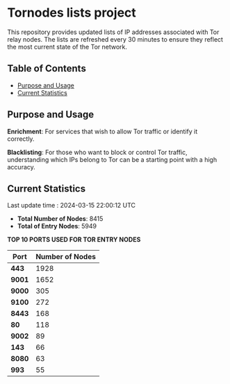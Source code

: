 # Tornodes lists project

This repository provides updated lists of IP addresses associated with Tor relay nodes. The lists are refreshed every 30 minutes to ensure they reflect the most current state of the Tor network.

## Table of Contents

- [Purpose and Usage](#purpose-and-usage)
- [Current Statistics](#current-statistics)


## Purpose and Usage

**Enrichment**: For services that wish to allow Tor traffic or identify it correctly.

**Blacklisting**: For those who want to block or control Tor traffic, understanding which IPs belong to Tor can be a starting point with a high accuracy.

## Current Statistics

Last update time : 2024-03-15 22:00:12 UTC

- **Total Number of Nodes**: 8415
- **Total of Entry Nodes**: 5949

**TOP 10 PORTS USED FOR TOR ENTRY NODES**

| **Port** | **Number of Nodes** |
|------|-----------------|
| **443**   | 1928  |
| **9001**   | 1652  |
| **9000**   | 305  |
| **9100**   | 272  |
| **8443**   | 168  |
| **80**   | 118  |
| **9002**   | 89  |
| **143**   | 66  |
| **8080**   | 63  |
| **993**   | 55  |


